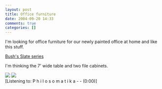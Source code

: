 ```yaml
---
layout: post
title: Office furniture
date: 2004-09-20 14:33
comments: true
categories: []
---
```

I'm looking for office furniture for our newly painted office at home and like this stuff.

<a href="http://www.bushfurniture.com/bushindustries/thumbsbymodel/searchbymodel2.jsp?id=&id2=PRO&id3=&id4=Series%20A:%20Slate">Bush's Slate series</a>

I'm thinking the 7' wide table and two file cabinets.

<img src="http://www.bushfurniture.com/bushindustries/finals/WC84872.jpg" border="0">

<img src="http://www.bushfurniture.com/bushindustries/finals/WC84853.jpg" border="0">

<div class="media">[Listening to: P h i l o s o m a t i k a -  -  (0:00)]</div>
